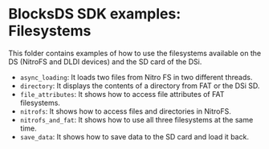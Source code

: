 # BlocksDS SDK examples: Filesystems

This folder contains examples of how to use the filesystems available on the DS
(NitroFS and DLDI devices) and the SD card of the DSi.

- `async_loading`: It loads two files from Nitro FS in two different threads.
- `directory`: It displays the contents of a directory from FAT or the DSi SD.
- `file_attributes`: It shows how to access file attributes of FAT filesystems.
- `nitrofs`: It shows how to access files and directories in NitroFS.
- `nitrofs_and_fat`: It shows how to use all three filesystems at the same time.
- `save_data`: It shows how to save data to the SD card and load it back.
